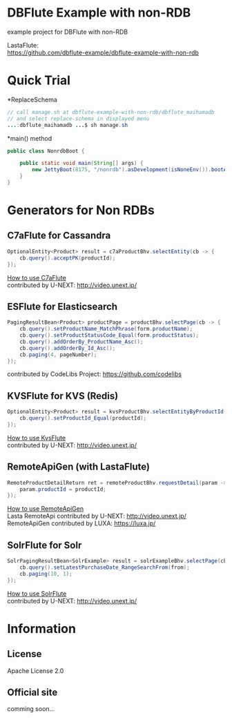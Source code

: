 DBFlute Example with non-RDB
=======================
example project for DBFlute with non-RDB

LastaFlute:  
https://github.com/dbflute-example/dbflute-example-with-non-rdb

# Quick Trial
*ReplaceSchema
```java
// call manage.sh at dbflute-example-with-non-rdb/dbflute_maihamadb
// and select replace-schema in displayed menu
...:dbflute_maihamadb ...$ sh manage.sh
```

*main() method
```java
public class NonrdbBoot {

    public static void main(String[] args) {
        new JettyBoot(8175, "/nonrdb").asDevelopment(isNoneEnv()).bootAwait();
    }
}
```

# Generators for Non RDBs
## C7aFlute for Cassandra
```java
OptionalEntity<Product> result = c7aProductBhv.selectEntity(cb -> {
    cb.query().acceptPK(productId);
});
```
[How to use C7aFlute](dbflute_maihamadb/freegen/c7a/README.md)  
contributed by U-NEXT: http://video.unext.jp/

## ESFlute for Elasticsearch
```java
PagingResultBean<Product> productPage = productBhv.selectPage(cb -> {
    cb.query().setProductName_MatchPhrase(form.productName);
    cb.query().setProductStatusCode_Equal(form.productStatus);
    cb.query().addOrderBy_ProductName_Asc();
    cb.query().addOrderBy_Id_Asc();
    cb.paging(4, pageNumber);
});
```
contributed by CodeLibs Project: https://github.com/codelibs

## KVSFlute for KVS (Redis)
```java
OptionalEntity<Product> result = kvsProductBhv.selectEntityByProductId(cb -> {
    cb.query().setProductId_Equal(productId);
});
```
[How to use KvsFlute](dbflute_maihamadb/freegen/kvs/README.md)  
contributed by U-NEXT: http://video.unext.jp/

## RemoteApiGen (with LastaFlute)
```java
RemoteProductDetailReturn ret = remoteProductBhv.requestDetail(param -> {
    param.productId = productId;
});
```
[How to use RemoteApiGen](dbflute_maihamadb/freegen/remoteapi/README.md)  
Lasta RemoteApi contributed by U-NEXT: http://video.unext.jp/  
RemoteApiGen contributed by LUXA: https://luxa.jp/

## SolrFlute for Solr
```java
SolrPagingResultBean<SolrExample> result = solrExampleBhv.selectPage(cb -> {
    cb.query().setLatestPurchaseDate_RangeSearchFrom(from);
    cb.paging(10, 1);
});
```
[How to use SolrFlute](dbflute_maihamadb/freegen/solr/README.md)  
contributed by U-NEXT: http://video.unext.jp/

# Information
## License
Apache License 2.0

## Official site
comming soon...
